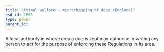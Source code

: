 ```yaml
---
title: "Animal welfare - microchipping of dogs (England)"
esd_id: 2805
type: power
parent_id:  
---
```


A local authority in whose area a dog is kept may authorise in writing any person to act for the purpose of enforcing these Regulations in its area.

